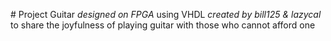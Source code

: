 #   P r o j e c t   G u i t a r  
  
 *   d e s i g n e d   o n   F P G A  
 *   u s i n g   V H D L    
 *   c r e a t e d   b y   b i l l 1 2 5   &   l a z y c a l  
 *   t o   s h a r e   t h e   j o y f u l n e s s   o f   p l a y i n g   g u i t a r   w i t h   t h o s e   w h o   c a n n o t   a f f o r d   o n e 